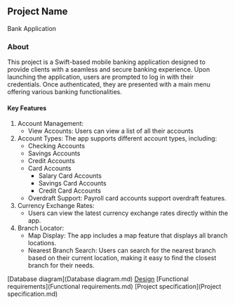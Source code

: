 ## Project Name
Bank Application
### About
This project is a Swift-based mobile banking application designed to provide clients with a seamless and secure banking experience. Upon launching the application, users are prompted to log in with their credentials. Once authenticated, they are presented with a main menu offering various banking functionalities.
#### Key Features
1. Account Management:
     - View Accounts: Users can view a list of all their accounts
2. Account Types: The app supports different account types, including:
     - Checking Accounts
     - Savings Accounts
     - Credit Accounts
     - Card Accounts
         - Salary Card Accounts
         - Savings Card Accounts
         - Credit Card Accounts
     - Overdraft Support: Payroll card accounts support overdraft features.
3. Currency Exchange Rates:
     - Users can view the latest currency exchange rates directly within the app.
4. Branch Locator:
     - Map Display: The app includes a map feature that displays all branch locations.
     - Nearest Branch Search: Users can search for the nearest branch based on their current location, making it easy to find the closest branch for their needs.

[Database diagram](Database diagram.md)
[Design](Design.md)
[Functional requirements](Functional requirements.md)
[Project specification](Project specification.md)  

